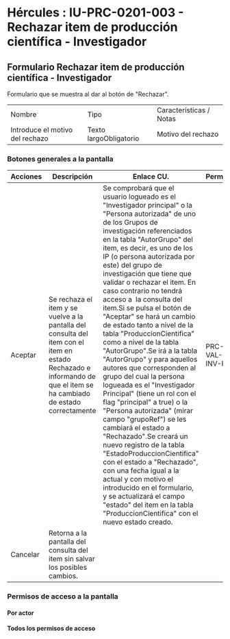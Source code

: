 # Hércules : IU\-PRC\-0201\-003 \- Rechazar item de producción científica \- Investigador



## Formulario Rechazar item de producción científica \- Investigador

Formulario que se muestra al dar al botón de "Rechazar".

  




|  | | |
| --- | --- | --- |
| Nombre | Tipo | Características / Notas |
| Introduce el motivo del rechazo | Texto largoObligatorio | Motivo del rechazo |

  


### Botones generales a la pantalla



| Acciones | Descripción | Enlace CU. | Permisos |
| --- | --- | --- | --- |
| Aceptar | Se rechaza el item y se vuelve a la pantalla del consulta del item con el item en estado Rechazado e  informando de que el item se ha cambiado de estado correctamente | Se comprobará que el usuario logueado es el "Investigador principal" o la "Persona autorizada" de uno de los Grupos de investigación referenciados en la tabla "AutorGrupo" del item, es decir, es uno de los IP (o persona autorizada por este) del grupo de investigación que tiene que validar o rechazar el item. En caso contrario no tendrá acceso a  la consulta del item.Si se pulsa el botón de "Aceptar" se hará un cambio de estado tanto a nivel de la tabla "ProduccionCientifica" como a nivel de la tabla "AutorGrupo".Se irá a la tabla "AutorGrupo" y para aquellos autores que corresponden al grupo del cual la persona logueada es el "Investigador Principal" (tiene un rol con el flag "principal" a true) o la "Persona autorizada" (mirar campo "grupoRef") se les cambiará el estado a "Rechazado".Se creará un nuevo registro de la tabla "EstadoProduccionCientifica" con el estado a "Rechazado", con una fecha igual a la actual y con motivo el introducido en el formulario, y se actualizará el campo "estado" del item en la tabla "ProduccionCientifica" con el nuevo estado creado. | PRC\-VAL\-INV\-ER |
| Cancelar | Retorna a la pantalla del consulta del item sin salvar los posibles cambios. |  |  |

### Permisos de acceso a la pantalla

#### Por actor

#### Todos los permisos de acceso




